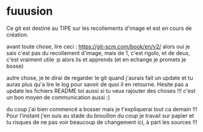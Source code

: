 # fuuusion
Ce git est destiné au TIPE sur les recollements d'image et est en cours de création.

avant toute chose, lire ceci : https://git-scm.com/book/en/v2/
alors oui je sais c'est pas du recollement d'image, mais de 1, c'est rigolo, et de deux, c'est vraiment utile :p
alors lis et apprends (et en echange je promets je bosse)

autre chose, je te dirai de regarder le git quand j'aurais fait un update et tu auras plus qu'a lire le log pour savoir de quoi il en retourne. Hésite pas a update les fichiers README toi aussi si tu veux rajouter des choses  !!! c'est un bon moyen de communication aussi :)

du coup j'ai bien commencé a bosser mais je t'expliquerai tout ca demain !!! Pour l'instant j'en suis au stade du brouillon du coup je travail sur papier et tu risques de ne pas voir beaucoup de changement ici, à part les sources !!!
